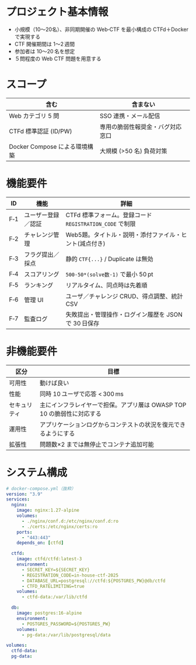 # プロジェクト基本情報

- 小規模（10〜20名）、非同期開催の Web‑CTF を最小構成の CTFd＋Docker で実現する
- CTF 開催期間は 1〜2 週間
- 参加者は 10〜20 名を想定
- ５問程度の Web CTF 問題を用意する

# スコープ

| 含む                           | 含まない                          |
|--------------------------------|-----------------------------------|
| Web カテゴリ 5 問               | SSO 連携・メール配信              |
| CTFd 標準認証 (ID/PW)          | 専用の脆弱性報奨金・バグ対応窓口   |
| Docker Compose による環境構築   | 大規模 (>50 名) 負荷対策           |

# 機能要件

| ID  | 機能                   | 詳細                                                         |
|-----|------------------------|--------------------------------------------------------------|
| F‑1 | ユーザー登録／認証     | CTFd 標準フォーム。登録コード `REGISTRATION_CODE` で制限     |
| F‑2 | チャレンジ管理         | Web5題。タイトル・説明・添付ファイル・ヒント(減点付き)       |
| F‑3 | フラグ提出／採点       | 静的 `CTF{...}` / Duplicate は無効                          |
| F‑4 | スコアリング           | `500‑50*(solve数‑1)` で最小 50 pt                            |
| F‑5 | ランキング             | リアルタイム、同点時は先着順                                 |
| F‑6 | 管理 UI               | ユーザ／チャレンジ CRUD、得点調整、統計 CSV                  |
| F‑7 | 監査ログ               | 失敗提出・管理操作・ログイン履歴を JSON で 30 日保存         |

# 非機能要件

| 区分       | 目標                                      |
|------------|-------------------------------------------|
| 可用性     | 動けば良い                          |
| 性能       | 同時 10 ユーザで応答 < 300 ms              |
| セキュリティ| 主にインフラレイヤーで担保。アプリ層は OWASP TOP 10 の脆弱性に対応する |
| 運用性     | アプリケーションログからコンテストの状況を復元できるようにする|
| 拡張性     | 問題数×2 までは無停止でコンテナ追加可能   |

# システム構成

```yaml
# docker-compose.yml（抜粋）
version: "3.9"
services:
  nginx:
    image: nginx:1.27-alpine
    volumes:
      - ./nginx/conf.d:/etc/nginx/conf.d:ro
      - ./certs:/etc/nginx/certs:ro
    ports:
      - "443:443"
    depends_on: [ctfd]

  ctfd:
    image: ctfd/ctfd:latest-3
    environment:
      - SECRET_KEY=${SECRET_KEY}
      - REGISTRATION_CODE=in-house-ctf-2025
      - DATABASE_URL=postgresql://ctfd:${POSTGRES_PW}@db/ctfd
      - CTFD_RATELIMITING=true
    volumes:
      - ctfd-data:/var/lib/ctfd

  db:
    image: postgres:16-alpine
    environment:
      - POSTGRES_PASSWORD=${POSTGRES_PW}
    volumes:
      - pg-data:/var/lib/postgresql/data

volumes:
  ctfd-data:
  pg-data:
